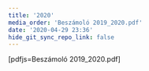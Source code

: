 ```yaml
---
title: '2020'
media_order: 'Beszámoló 2019_2020.pdf'
date: '2020-04-29 23:36'
hide_git_sync_repo_link: false
---
```


[pdfjs=Beszámoló 2019_2020.pdf]